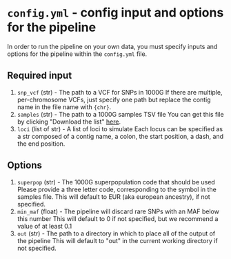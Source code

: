 # `config.yml` - config input and options for the pipeline
In order to run the pipeline on your own data, you must specify inputs and options for the pipeline within the `config.yml` file.
## Required input
1. `snp_vcf` (str) - The path to a VCF for SNPs in 1000G
    If there are multiple, per-chromosome VCFs, just specify one path but replace the contig name in the file name with `{chr}`.
2. `samples` (str) - The path to a 1000G samples TSV file
    You can get this file by clicking "Download the list" [here](https://www.internationalgenome.org/data-portal/sample).
3. `loci` (list of str) - A list of loci to simulate
	Each locus can be specified as a str composed of a contig name, a colon, the start position, a dash, and the end position.
## Options
1. `superpop` (str) - The 1000G superpopulation code that should be used
    Please provide a three letter code, corresponding to the symbol in the samples file. This will default to EUR (aka european ancestry), if not specified.
2. `min_maf` (float) - The pipeline will discard rare SNPs with an MAF below this number
	This will default to 0 if not specified, but we recommend a value of at least 0.1
4. `out` (str) - The path to a directory in which to place all of the output of the pipeline
	This will default to "out" in the current working directory if not specified.
